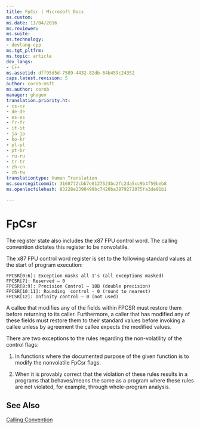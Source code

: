 ```yaml
---
title: FpCsr | Microsoft Docs
ms.custom: 
ms.date: 11/04/2016
ms.reviewer: 
ms.suite: 
ms.technology:
- devlang-cpp
ms.tgt_pltfrm: 
ms.topic: article
dev_langs:
- C++
ms.assetid: dff95d5d-7589-4432-82db-64b459c24352
caps.latest.revision: 5
author: corob-msft
ms.author: corob
manager: ghogen
translation.priority.ht:
- cs-cz
- de-de
- es-es
- fr-fr
- it-it
- ja-jp
- ko-kr
- pl-pl
- pt-br
- ru-ru
- tr-tr
- zh-cn
- zh-tw
translationtype: Human Translation
ms.sourcegitcommit: 3168772cbb7e8127523bc2fc2da5cc9b4f59beb8
ms.openlocfilehash: 83228e2390499bc7420ba3879272075fa3de91b1

---
```

# FpCsr
The register state also includes the x87 FPU control word. The calling convention dictates this register to be nonvolatile.  
  
 The x87 FPU control word register is set to the following standard values at the start of program execution:  
  
```  
FPCSR[0:6]: Exception masks all 1's (all exceptions masked)  
FPCSR[7]: Reserved – 0  
FPCSR[8:9]: Precision Control – 10B (double precision)  
FPCSR[10:11]: Rounding  control - 0 (round to nearest)  
FPCSR[12]: Infinity control – 0 (not used)  
```  
  
 A callee that modifies any of the fields within FPCSR must restore them before returning to its caller. Furthermore, a caller that has modified any of these fields must restore them to their standard values before invoking a callee unless by agreement the callee expects the modified values.  
  
 There are two exceptions to the rules regarding the non-volatility of the control flags:  
  
1.  In functions where the documented purpose of the given function is to modify the nonvolatile FpCsr flags.  
  
2.  When it is provably correct that the violation of these rules results in a programs that behaves/means the same as a program where these rules are not violated, for example, through whole-program analysis.  
  
## See Also  
 [Calling Convention](../build/calling-convention.md)


<!--HONumber=Jan17_HO1-->


